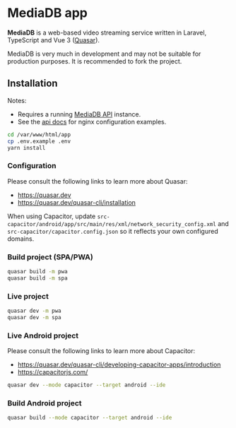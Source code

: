 # MediaDB app

**MediaDB** is a web-based video streaming service written in Laravel, TypeScript and Vue 3 ([Quasar](https://quasar.dev/)).

MediaDB is very much in development and may not be suitable for production purposes.
It is recommended to fork the project.

## Installation

Notes:

- Requires a running [MediaDB API](https://github.com/francoism90/mediadb) instance.
- See the [api docs](https://github.com/francoism90/mediadb/blob/master/doc/nginx/) for nginx configuration examples.

```bash
cd /var/www/html/app
cp .env.example .env
yarn install
```

### Configuration

Please consult the following links to learn more about Quasar:

- <https://quasar.dev>
- <https://quasar.dev/quasar-cli/installation>

When using Capacitor, update `src-capacitor/android/app/src/main/res/xml/network_security_config.xml` and `src-capacitor/capacitor.config.json` so it reflects your own configured domains.

### Build project (SPA/PWA)

```bash
quasar build -m pwa
quasar build -m spa
```

### Live project

```bash
quasar dev -m pwa
quasar dev -m spa
```

### Live Android project

Please consult the following links to learn more about Capacitor:

- <https://quasar.dev/quasar-cli/developing-capacitor-apps/introduction>
- <https://capacitorjs.com/>

```bash
quasar dev --mode capacitor --target android --ide
```

### Build Android project

```bash
quasar build --mode capacitor --target android --ide
```
